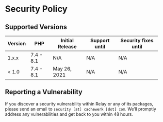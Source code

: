 # Security Policy

## Supported Versions


| Version | PHP       | Initial Release | Support until | Security fixes until |
| ------- | --------- | --------------- | ------------- | -------------------- |
| 1.x.x   | 7.4 - 8.1 | N/A             | N/A           | N/A                  |
| < 1.0   | 7.4 - 8.1 | May 26, 2021    | N/A           | N/A                  |

## Reporting a Vulnerability

If you discover a security vulnerability within Relay or any of its packages, please send an email to `security [at] cachewerk [dot] com`. We’ll promptly address any vulnerabilities and get back to you within 48 hours.
